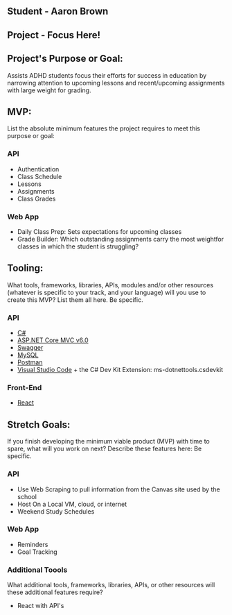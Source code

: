 ## Student - Aaron Brown

## Project - Focus Here!

## Project's Purpose or Goal: 
Assists ADHD students focus their efforts for success in education by narrowing attention to upcoming lessons and recent/upcoming assignments with large weight for grading. 

## MVP:  
List the absolute minimum features the project requires to meet this purpose or goal:
### API
- Authentication
- Class Schedule
- Lessons
- Assignments
- Class Grades
### Web App
- Daily Class Prep:  Sets expectations for upcoming classes
- Grade Builder:  Which outstanding assignments carry the most weightfor classes in which the student is struggling?


## Tooling: 
What tools, frameworks, libraries, APIs, modules and/or other resources (whatever is specific to your track, and your language) will you use to create this MVP? List them all here. Be specific.
### API
* [C#](https://learn.microsoft.com/en-us/dotnet/csharp/)
* [ASP.NET Core MVC v6.0](https://learn.microsoft.com/en-us/aspnet/core/introduction-to-aspnet-core?view=aspnetcore-6.0)
* [Swagger](https://learn.microsoft.com/en-us/aspnet/core/tutorials/web-api-help-pages-using-swagger?view=aspnetcore-6.0)
* [MySQL](https://www.mysql.com/downloads/)
* [Postman](https://www.postman.com/)
* [Visual Studio Code](https://code.visualstudio.com/download) + the C# Dev Kit Extension: ms-dotnettools.csdevkit
### Front-End
* [React](https://react.dev/)


## Stretch Goals:
If you finish developing the minimum viable product (MVP) with time to spare, what will you work on next? Describe these features here: Be specific.

### API
- Use Web Scraping to pull information from the Canvas site used by the school
- Host On a Local VM, cloud, or internet
- Weekend Study Schedules

### Web App
- Reminders
- Goal Tracking

### Additional Toools
What additional tools, frameworks, libraries, APIs, or other resources will these additional features require?
- React with API's

